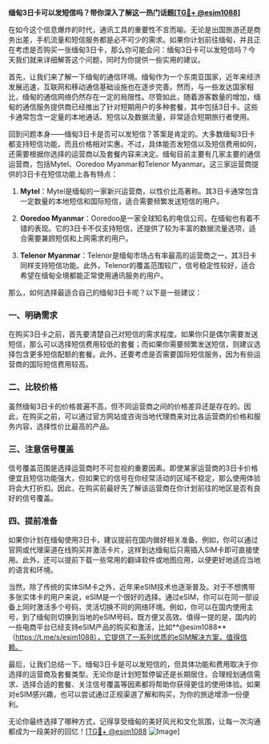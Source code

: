 **缅甸3日卡可以发短信吗？带你深入了解这一热门话题[[TG💪+ @esim1088](https://t.me/s/esim1088)]**

在如今这个信息爆炸的时代，通讯工具的重要性不言而喻。无论是出国旅游还是商务出差，手机流量和短信服务都是必不可少的需求。如果你计划前往缅甸，并且正在考虑是否购买一张缅甸3日卡，那么你可能会问：缅甸3日卡可以发短信吗？今天我们就来详细解答这个问题，同时为你提供一些实用的建议。

首先，让我们来了解一下缅甸的通信环境。缅甸作为一个东南亚国家，近年来经济发展迅速，互联网和移动通信基础设施也在逐步完善。然而，与一些发达国家相比，缅甸的通信网络仍然存在一定的局限性。尽管如此，随着游客数量的增加，缅甸的通信服务提供商已经推出了针对短期用户的多种套餐，其中包括3日卡。这些卡通常包含一定量的本地通话、短信以及数据流量，非常适合短期旅行者使用。

回到问题本身——缅甸3日卡是否可以发短信？答案是肯定的。大多数缅甸3日卡都支持短信功能，而且价格相对实惠。不过，具体能否发短信以及短信费用如何，还需要根据你选择的运营商以及套餐内容来决定。缅甸目前主要有几家主要的通信运营商，包括Mytel、Ooredoo Myanmar和Telenor Myanmar。这三家运营商提供的3日卡在短信功能上各有特点：

1. **Mytel**：Mytel是缅甸的一家新兴运营商，以性价比高著称。其3日卡通常包含一定数量的本地短信和国际短信，适合需要频繁发送短信的用户。
   
2. **Ooredoo Myanmar**：Ooredoo是一家全球知名的电信公司，在缅甸也有着不错的表现。它的3日卡不仅支持短信，还提供了较为丰富的数据流量选项，适合需要兼顾短信和上网需求的用户。

3. **Telenor Myanmar**：Telenor是缅甸市场占有率最高的运营商之一，其3日卡同样支持短信功能。此外，Telenor的覆盖范围较广，信号稳定性较好，适合希望在缅甸全境都能正常使用通讯服务的用户。

那么，如何选择最适合自己的缅甸3日卡呢？以下是一些建议：

### 一、明确需求
在购买3日卡之前，首先要清楚自己对短信的需求程度。如果你只是偶尔需要发送短信，那么可以选择短信费用较低的套餐；而如果你需要频繁发送短信，则建议选择包含更多短信配额的套餐。此外，还要考虑是否需要国际短信服务，因为有些运营商的国际短信费用较高。

### 二、比较价格
虽然缅甸3日卡的价格普遍不高，但不同运营商之间的价格差异还是存在的。因此，在购买之前，可以通过官方网站或咨询当地代理商来对比各运营商的价格和服务内容，选择性价比最高的产品。

### 三、注意信号覆盖
信号覆盖范围是选择运营商时不可忽视的重要因素。即使某家运营商的3日卡价格便宜且短信功能强大，但如果它的信号在你经常活动的区域不稳定，那么使用体验将会大打折扣。因此，在购买前最好先了解该运营商在你计划前往的地区是否有良好的信号覆盖。

### 四、提前准备
如果你计划在缅甸使用3日卡，建议提前在国内做好相关准备。例如，你可以通过官网或代理渠道在线购买并激活卡片，这样到达缅甸后只需插入SIM卡即可直接使用。此外，还可以提前下载一些常用的翻译软件或地图应用，以便更好地适应当地的语言和环境。

当然，除了传统的实体SIM卡之外，近年来eSIM技术也逐渐普及。对于不想携带多张实体卡的用户来说，eSIM是一个很好的选择。通过eSIM，你可以在同一部设备上同时激活多个号码，灵活切换不同的网络环境。例如，你可以在国内使用主号，到了缅甸则切换到当地的eSIM号码，既方便又高效。值得一提的是，国内的一些电商平台已经支持eSIM产品的购买和激活，比如**@esim1088**（https://t.me/s/esim1088），它提供了一系列优质的eSIM解决方案，值得信赖。

最后，让我们总结一下。缅甸3日卡是可以发短信的，但具体功能和费用取决于你选择的运营商及套餐类型。无论你是计划短暂停留还是长期居住，合理规划通信需求、选择合适的套餐、关注信号覆盖等因素都将帮助你获得更佳的使用体验。如果对eSIM感兴趣，也可以尝试通过正规渠道了解和购买，为你的旅途增添一份便利。

无论你最终选择了哪种方式，记得享受缅甸的美好风光和文化氛围，让每一次沟通都成为一段美好的回忆！[[TG💪+ @esim1088](https://t.me/s/esim1088) ![Image](https://i.postimg.cc/4NQfJmqS/Snipaste-2025-05-13-00-14-12.png)]